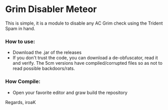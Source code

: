 # Grim Disabler Meteor
This is simple, it is a module to disable any AC Grim check using the Trident Spam in hand.

### How to use:  
- Download the .jar of the releases
- If you don't trust the code, you can download a de-obfuscator, read it and verify. The 5cm versions have compiled/corrupted files so as not to read possible backdoors/rats.

### How Compile:
- Open your favorite editor and graw build the repository

Regards, iroaK
